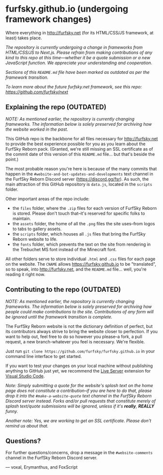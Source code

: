 # furfsky.github.io (undergoing framework changes)

Where everything in <http://furfsky.net> (for its HTML/CSS/JS framework, at least) takes place.

_The repository is currently undergoing a change in frameworks from HTML/CSS/JS to Next.js. Please refrain from making contributions of any kind to this repo at this time—whether it be a quote submission or a new JavaScript function. We appreciate your understanding and cooperation._

_Sections of this `README.md` file have been marked as outdated as per the framework transition._

_To learn more about the future furfsky.net framework, see this repo: https://github.com/furfsky/next_

## Explaining the repo (OUTDATED)

_NOTE: As mentioned earlier, the repository is currently changing frameworks. The information below is solely preserved for archiving how the website worked in the past._

This GitHub repo is the backbone for all files necessary for <http://furfsky.net> to provide the best experience possible for you as you learn about the FurfSky Reborn pack. (Granted, we're still missing an SSL certificate as of the commit date of this version of this `README.md` file... but that's beside the point.)

The most probable reason you're here is because of the many commits that happen in the `#website-and-bot-updates-and-developments` text channel in the FurfSky Reborn Discord server (<https://discord.gg/fsr>). As such, the main attraction of this GitHub repository is `data.js`, located in the `scripts` folder.

Other important areas of the repo include:

- the `files` folder, where the `.zip` files for each version of FurfSky Reborn is stored. Please don't touch that–it's reserved for specific folks to maintain.
- the `assets` folder, the home of all the `.png` files the site uses–from logos to tabs to gallery assets.
- the `scripts` folder, which houses all `.js` files that bring the FurfSky Reborn website to life.
- the `fonts` folder, which prevents the text on the site from rendering in the Trebuchet MS font instead of the Minecraft font.

All other folders serve to store individual `.html` and `.css` files for each page on the website. The `CNAME` allows <https://furfsky.github.io> to be "translated", so to speak, into <http://furfsky.net>, and the `README.md` file... well, you're reading it right now.

## Contributing to the repo (OUTDATED)

_NOTE: As mentioned earlier, the repository is currently changing frameworks. The information below is solely preserved for archiving how people could make contributions to the site. Contributions of any form will be ignored until the framework transition is complete._

The FurfSky Reborn website is not the dictionary definition of perfect, but its contributors always strive to bring the website closer to perfection. If you want to help out, feel free to do so however you please–a fork, a pull request, a new branch-whatever you feel is necessary. We're flexible.

Just run `git clone https://github.com/furfsky/furfsky.github.io` in your command line interface to get started.

If you want to test your changes on your local machine without publishing anything to GitHub just yet, we recommend the [Live Server](https://marketplace.visualstudio.com/items?itemName=ritwickdey.LiveServer) extension for [Visual Studio Code](https://code.visualstudio.com/).

_Note: Simply submitting a quote for the website's splash text on the home page does not constitute a contribution–if you are here to do that, please drop it into the `#make-a-website-quote` text channel in the FurfSky Reborn Discord server instead. Forks and/or pull requests that constitute merely of splash text/quote submissions will be ignored, unless if it's **really**, **REALLY** funny._

_Another note: Yes, we are working to get an SSL certificate. Please don't remind us about that._

## Questions?

For further questions/concerns, drop a message in the `#website-comments` channel in the FurfSky Reborn Discord server.

— voxal, Erymanthus, and FoxScript
